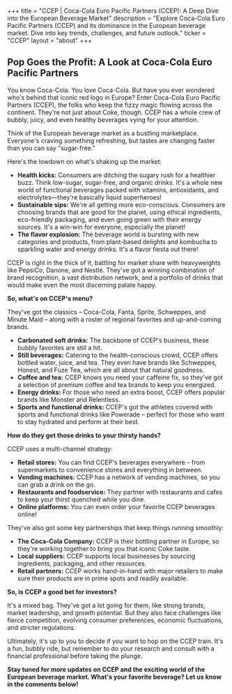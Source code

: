 +++
title = "CCEP |  Coca-Cola Euro Pacific Partners (CCEP): A Deep Dive into the European Beverage Market"
description = "Explore Coca-Cola Euro Pacific Partners (CCEP) and its dominance in the European beverage market. Dive into key trends, challenges, and future outlook."
ticker = "CCEP"
layout = "about"
+++

        


##  Pop Goes the Profit: A Look at Coca-Cola Euro Pacific Partners

You know Coca-Cola. You love Coca-Cola. But have you ever wondered who's behind that iconic red logo in Europe?  Enter Coca-Cola Euro Pacific Partners (CCEP), the folks who keep the fizzy magic flowing across the continent. They're not just about Coke, though. CCEP has a whole crew of bubbly, juicy, and even healthy beverages vying for your attention. 

Think of the European beverage market as a bustling marketplace. Everyone's craving something refreshing, but tastes are changing faster than you can say "sugar-free."  

Here's the lowdown on what's shaking up the market:

* **Health kicks:** Consumers are ditching the sugary rush for a healthier buzz. Think low-sugar, sugar-free, and organic drinks.  It's a whole new world of functional beverages packed with vitamins, antioxidants, and electrolytes—they're basically liquid superheroes! 
* **Sustainable sips:**  We're all getting more eco-conscious. Consumers are choosing brands that are good for the planet, using ethical ingredients, eco-friendly packaging, and even going green with their energy sources. It's a win-win for everyone, especially the planet!
* **The flavor explosion:** The beverage world is bursting with new categories and products, from plant-based delights and kombucha to sparkling water and energy drinks.  It's a flavor fiesta out there!

CCEP is right in the thick of it, battling for market share with heavyweights like PepsiCo, Danone, and Nestlé.  They've got a winning combination of brand recognition, a vast distribution network, and a portfolio of drinks that would make even the most discerning palate happy.  

**So, what's on CCEP's menu?**

They've got the classics – Coca-Cola, Fanta, Sprite, Schweppes, and Minute Maid – along with a roster of regional favorites and up-and-coming brands.  

* **Carbonated soft drinks:** The backbone of CCEP's business, these bubbly favorites are still a hit. 
* **Still beverages:**  Catering to the health-conscious crowd, CCEP offers bottled water, juice, and tea. They even have brands like Schweppes, Honest, and Fuze Tea, which are all about that natural goodness. 
* **Coffee and tea:** CCEP knows you need your caffeine fix, so they've got a selection of premium coffee and tea brands to keep you energized.  
* **Energy drinks:**  For those who need an extra boost, CCEP offers popular brands like Monster and Relentless. 
* **Sports and functional drinks:**  CCEP's got the athletes covered with sports and functional drinks like Powerade – perfect for those who want to stay hydrated and perform at their best.

**How do they get those drinks to your thirsty hands?**

CCEP uses a multi-channel strategy:

* **Retail stores:** You can find CCEP's beverages everywhere – from supermarkets to convenience stores and everything in between.
* **Vending machines:**  CCEP has a network of vending machines, so you can grab a drink on the go. 
* **Restaurants and foodservice:** They partner with restaurants and cafes to keep your thirst quenched while you dine.
* **Online platforms:** You can even order your favorite CCEP beverages online!

They've also got some key partnerships that keep things running smoothly:

* **The Coca-Cola Company:** CCEP is their bottling partner in Europe, so they're working together to bring you that iconic Coke taste.
* **Local suppliers:** CCEP supports local businesses by sourcing ingredients, packaging, and other resources.
* **Retail partners:** CCEP works hand-in-hand with major retailers to make sure their products are in prime spots and readily available.

**So, is CCEP a good bet for investors?**

It's a mixed bag. They've got a lot going for them, like strong brands, market leadership, and growth potential.  But they also face challenges like fierce competition, evolving consumer preferences, economic fluctuations, and stricter regulations. 

Ultimately, it's up to you to decide if you want to hop on the CCEP train.  It's a fun, bubbly ride, but remember to do your research and consult with a financial professional before taking the plunge. 

**Stay tuned for more updates on CCEP and the exciting world of the European beverage market.  What's your favorite beverage?  Let us know in the comments below!** 

        
